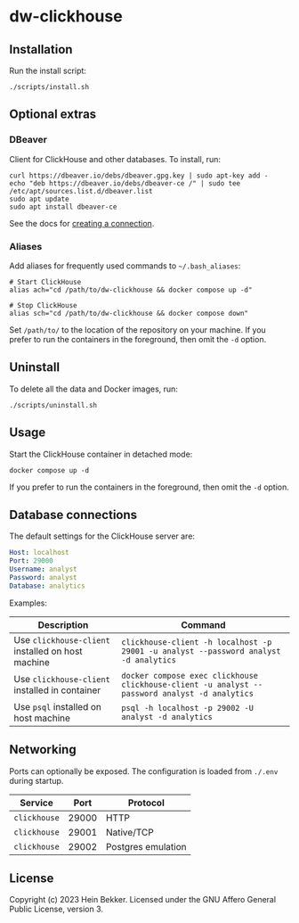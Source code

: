 # dw-clickhouse

## Installation

Run the install script:

```shell
./scripts/install.sh
```

## Optional extras

### DBeaver

Client for ClickHouse and other databases. To install, run:

```shell
curl https://dbeaver.io/debs/dbeaver.gpg.key | sudo apt-key add -
echo "deb https://dbeaver.io/debs/dbeaver-ce /" | sudo tee /etc/apt/sources.list.d/dbeaver.list
sudo apt update
sudo apt install dbeaver-ce
```

See the docs for [creating a connection](https://github.com/dbeaver/dbeaver/wiki/Create-Connection).

### Aliases

Add aliases for frequently used commands to `~/.bash_aliases`:

```shell
# Start ClickHouse
alias ach="cd /path/to/dw-clickhouse && docker compose up -d"

# Stop ClickHouse
alias sch="cd /path/to/dw-clickhouse && docker compose down"
```

Set `/path/to/` to the location of the repository on your machine. If you prefer to run the containers in the foreground, then omit the `-d` option.

## Uninstall

To delete all the data and Docker images, run:

```shell
./scripts/uninstall.sh
```

## Usage

Start the ClickHouse container in detached mode:

```shell
docker compose up -d
```

If you prefer to run the containers in the foreground, then omit the `-d` option.

## Database connections

The default settings for the ClickHouse server are:

```yaml
Host: localhost
Port: 29000
Username: analyst
Password: analyst
Database: analytics
```

Examples:

| Description                                       | Command                                                                                       |
|---------------------------------------------------|-----------------------------------------------------------------------------------------------|
| Use `clickhouse-client` installed on host machine | `clickhouse-client -h localhost -p 29001 -u analyst --password analyst -d analytics`          |
| Use `clickhouse-client` installed in container    | `docker compose exec clickhouse clickhouse-client -u analyst --password analyst -d analytics` |
| Use `psql` installed on host machine              | `psql -h localhost -p 29002 -U analyst -d analytics`                                          |

## Networking

Ports can optionally be exposed. The configuration is loaded from `./.env` during startup.

| Service              | Port  | Protocol              |
|----------------------|-------|-----------------------|
| `clickhouse`         | 29000 | HTTP                  |
| `clickhouse`         | 29001 | Native/TCP            |
| `clickhouse`         | 29002 | Postgres emulation    |

## License

Copyright (c) 2023 Hein Bekker. Licensed under the GNU Affero General Public License, version 3.
